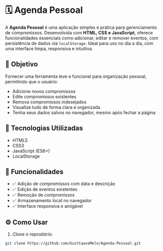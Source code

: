 # 🗓️ Agenda Pessoal

A **Agenda Pessoal** é uma aplicação simples e prática para gerenciamento de compromissos. Desenvolvida com **HTML, CSS e JavaScript**, oferece funcionalidades essenciais como adicionar, editar e remover eventos, com persistência de dados via `localStorage`. Ideal para uso no dia a dia, com uma interface limpa, responsiva e intuitiva.

## 🎯 Objetivo

Fornecer uma ferramenta leve e funcional para organização pessoal, permitindo que o usuário:

- Adicione novos compromissos
- Edite compromissos existentes
- Remova compromissos indesejados
- Visualize tudo de forma clara e organizada
- Tenha seus dados salvos no navegador, mesmo após fechar a página

## 🧰 Tecnologias Utilizadas

- HTML5  
- CSS3  
- JavaScript (ES6+)  
- LocalStorage  

## 🚀 Funcionalidades

- ✅ Adição de compromissos com data e descrição  
- ✅ Edição de eventos existentes  
- ✅ Remoção de compromissos  
- ✅ Armazenamento local no navegador  
- ✅ Interface responsiva e amigável  

## ⚙️ Como Usar

1. Clone o repositório:

```bash
git clone https://github.com/GusttaavoMelo/Agenda-Pessoal.git
